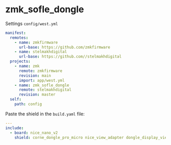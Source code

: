# zmk_sofle_dongle

Settings `config/west.yml`

```yaml
manifest:
  remotes:
    - name: zmkfirmware
      url-base: https://github.com/zmkfirmware
    - name: stelmakhdigital
      url-base: https://github.com//stelmakhdigital
  projects:
    - name: zmk
      remote: zmkfirmware
      revision: main
      import: app/west.yml
    - name: zmk_sofle_dongle
      remote: stelmakhdigital
      revision: master
  self:
    path: config
```


Paste the shield in the `build.yaml` file:

```yaml
---
include:
  - board: nice_nano_v2
    shield: corne_dongle_pro_micro nice_view_adapter dongle_display_view_pro_micro"
```
